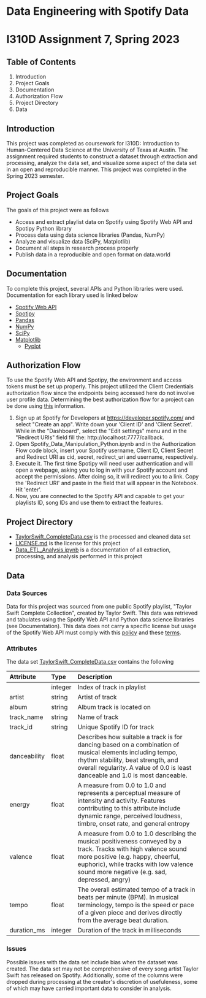 # Data Engineering with Spotify Data 
# I310D Assignment 7, Spring 2023

## Table of Contents 
1. Introduction 
2. Project Goals
3. Documentation
4. Authorization Flow
5. Project Directory
6. Data

## Introduction
This project was completed as coursework for I310D: Introduction to Human-Centered Data Science at the University of Texas at Austin. The assignment required students to construct a dataset through extraction and processing, analyze the data set, and visualize some aspect of the data set in an open and reproducible manner. This project was completed in the Spring 2023 semester. 

## Project Goals
The goals of this project were as follows
- Access and extract playlist data on Spotify using Spotify Web API and Spotipy Python library
- Process data using data science libraries (Pandas, NumPy)
- Analyze and visualize data (SciPy, Matplotlib)
- Document all steps in research process properly
- Publish data in a reproducible and open format on data.world

## Documentation 
To complete this project, several APIs and Python libraries were used. Documentation for each library used is linked below
- [Spotify Web API](https://developer.spotify.com/documentation/web-api/)
- [Spotipy](https://spotipy.readthedocs.io/en/latest/)
- [Pandas](https://pandas.pydata.org/docs/)
- [NumPy](https://numpy.org/doc/stable/)
- [SciPy](https://docs.scipy.org/doc/scipy/)
- [Matplotlib](https://matplotlib.org/stable/#matplotlib-release-documentation)
    - [Pyplot](https://matplotlib.org/stable/tutorials/introductory/pyplot.html)
    
## Authorization Flow
To use the Spotify Web API and Spotipy, the environment and access tokens must be set up properly. This project utilized the Client Credentials authorization flow since the endpoints being accessed here do not involve user profile data. Determining the best authorization flow for a project can be done using [this](https://developer.spotify.com/documentation/general/guides/authorization/) information.

1. Sign up at Spotify for Developers at https://developer.spotify.com/ and select "Create an app". Write down your 'Client ID' and 'Client Secret'. While in the "Dashboard", select the "Edit settings" menu and in the "Redirect URIs" field fill the: http://localhost:7777/callback.
2. Open Spotify_Data_Manipulation_Python.ipynb and in the Authorization Flow code block, insert your Spotify username, Client ID, Client Secret and Redirect URI as cid, secret, redirect_uri and username, respectively.
3. Execute it. The first time Spotipy will need user authentication and will open a webpage, asking you to log in with your Spotify account and accept the permissions. After doing so, it will redirect you to a link. Copy the 'Redirect URI' and paste in the field that will appear in the Notebook. Hit 'enter'.
4. Now, you are connected to the Spotify API and capable to get your playlists ID, song IDs and use them to extract the features.

## Project Directory
- [TaylorSwift_CompleteData.csv](https://github.com/sanjnasanand/Assignment_7_Data_Curation/blob/41c76fbab5ad68bb037f2f3cdf202e622be97bb6/TaylorSwift_CompleteData.csv) is the processed and cleaned data set 
- [LICENSE.md](https://github.com/sanjnasanand/Assignment_7_Data_Curation/blob/41c76fbab5ad68bb037f2f3cdf202e622be97bb6/LICENSE) is the license for this project 
- [Data_ETL_Analysis.ipynb](https://github.com/sanjnasanand/Assignment_7_Data_Curation/blob/41c76fbab5ad68bb037f2f3cdf202e622be97bb6/Data_ETL_Analysis.ipynb) is a documentation of all extraction, processing, and analysis performed in this project


## Data 
### Data Sources 
Data for this project was sourced from one public Spotify playlist, "Taylor Swift Complete Collection", created by Taylor Swift. This data was retrieved and tabulates using the Spotify Web API and Python data science libraries (see Documentation). This data does not carry a specific license but usage of the Spotify Web API must comply with this [policy](https://developer.spotify.com/policy/) and these [terms](https://developer.spotify.com/terms/). 

### Attributes
The data set [TaylorSwift_CompleteData.csv](https://github.com/sanjnasanand/Assignment_7_Data_Curation/blob/41c76fbab5ad68bb037f2f3cdf202e622be97bb6/TaylorSwift_CompleteData.csv) contains the following

| Attribute | Type | Description|
|:----------|:-----|:-----------|
| <no column title> | integer | Index of track in playlist |
| artist | string | Artist of track |
| album | string | Album track is located on |
| track_name | string | Name of track | 
| track_id | string | Unique Spotify ID for track | 
| danceability | float | Describes how suitable a track is for dancing based on a combination of musical elements including tempo, rhythm stability, beat strength, and overall regularity. A value of 0.0 is least danceable and 1.0 is most danceable.| 
| energy | float | A measure from 0.0 to 1.0 and represents a perceptual measure of intensity and activity. Features contributing to this attribute include dynamic range, perceived loudness, timbre, onset rate, and general entropy |
| valence | float | A measure from 0.0 to 1.0 describing the musical positiveness conveyed by a track. Tracks with high valence sound more positive (e.g. happy, cheerful, euphoric), while tracks with low valence sound more negative (e.g. sad, depressed, angry) |
| tempo | float | The overall estimated tempo of a track in beats per minute (BPM). In musical terminology, tempo is the speed or pace of a given piece and derives directly from the average beat duration. |
| duration_ms | integer | Duration of the track in milliseconds |
    
### Issues 
Possible issues with the data set include bias when the dataset was created. The data set may not be comprehensive of every song artist Taylor Swift has released on Spotify. Additionally, some of the columns were dropped during processing at the creator's discretion of usefuleness, some of which may have carried important data to consider in analysis. 
